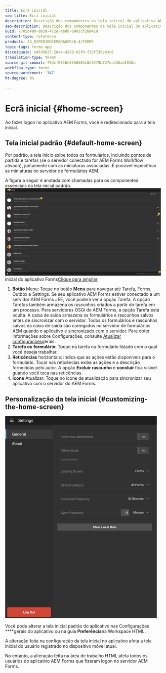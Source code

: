 ```yaml
---
title: Ecrã inicial
seo-title: Ecrã inicial
description: Descrição dos componentes da tela inicial do aplicativo AEM Forms
seo-description: Descrição dos componentes da tela inicial do aplicativo AEM Forms
uuid: 7705b499-8b38-4c2e-abd8-6901cf268428
content-type: reference
products: SG_EXPERIENCEMANAGER/6.4/FORMS
topic-tags: forms-app
discoiquuid: e4636b25-20a4-4326-82fb-f22f735e43c0
translation-type: tm+mt
source-git-commit: 79dcf6816e1156604c0c9279b727ea436ad1826a
workflow-type: tm+mt
source-wordcount: '347'
ht-degree: 0%

---
```



# Ecrã inicial {#home-screen}

Ao fazer logon no aplicativo AEM Forms, você é redirecionado para a tela inicial.

## Tela inicial padrão {#default-home-screen}

Por padrão, a tela Início exibe todos os formulários, incluindo pontos de partida e tarefas (se o servidor conectado for AEM Forms Workflow ativado), juntamente com as miniaturas associadas. É possível especificar as miniaturas no servidor de formulários AEM.

A figura a seguir é anotada com chamadas para os componentes essenciais na tela inicial padrão.
![Tela](assets/home-screen-1.png)inicial do aplicativo Forms[Clique para ampliar](assets/home-screen-1-1.png)

1. **Botão** Menu: Toque no botão **Menu** para navegar até Tarefa, Forms, Outbox e Settings. Se seu aplicativo AEM Forms estiver conectado a um servidor AEM Forms JEE, você poderá ver a opção Tarefa. A opção Tarefas também armazena os rascunhos criados a partir do tarefa em um processo. Para servidores OSGi do AEM Forms, a opção Tarefa está oculta. A caixa de saída armazena os formulários e rascunhos salvos antes de sincronizar com o servidor. Todos os formulários e rascunhos salvos na caixa de saída são carregados no servidor de formulários AEM quando o aplicativo é [sincronizado com o servidor](/help/forms/using/sync-app.md). Para obter informações sobre Configurações, consulte [Atualizar configurações](/help/forms/using/update-general-settings.md)gerais.
1. **Tarefa ou formulário**: Toque na tarefa ou formulário listado com o qual você deseja trabalhar.
1. **Reticências** horizontais: Indica que as ações estão disponíveis para o formulário. Tocar nas reticências exibe as ações e a descrição fornecidas pelo autor. A opção **Excluir rascunho** e **concluir** fica visível quando você toca nas reticências.
1. **Ícone** Atualizar: Toque no ícone de atualização para sincronizar seu aplicativo com o servidor do AEM Forms.

## Personalização da tela inicial {#customizing-the-home-screen}

![Configurações gerais](assets/gen-settings.png)

Você pode alterar a tela inicial padrão do aplicativo nas Configurações **[](/help/forms/using/update-general-settings.md)**gerais do aplicativo ou na guia **Preferência**na Workspace HTML.

A alteração feita na configuração da tela inicial no aplicativo afeta a tela inicial do usuário registrado no dispositivo móvel atual.

No entanto, a alteração feita na área de trabalho HTML afeta todos os usuários do aplicativo AEM Forms que fizeram logon no servidor AEM Forms.

